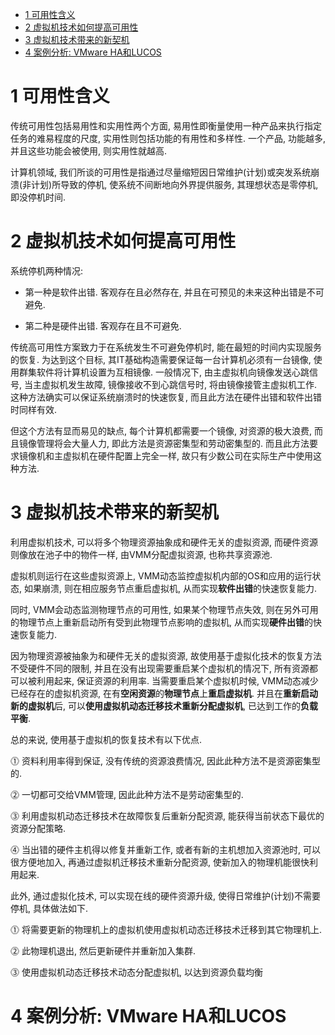 
<!-- @import "[TOC]" {cmd="toc" depthFrom=1 depthTo=6 orderedList=false} -->

<!-- code_chunk_output -->

- [1 可用性含义](#1-可用性含义)
- [2 虚拟机技术如何提高可用性](#2-虚拟机技术如何提高可用性)
- [3 虚拟机技术带来的新契机](#3-虚拟机技术带来的新契机)
- [4 案例分析: VMware HA和LUCOS](#4-案例分析-vmware-ha和lucos)

<!-- /code_chunk_output -->

# 1 可用性含义

传统可用性包括易用性和实用性两个方面, 易用性即衡量使用一种产品来执行指定任务的难易程度的尺度, 实用性则包括功能的有用性和多样性. 一个产品, 功能越多, 并且这些功能会被使用, 则实用性就越高.

计算机领域, 我们所谈的可用性是指通过尽量缩短因日常维护(计划)或突发系统崩溃(非计划)所导致的停机, 使系统不间断地向外界提供服务, 其理想状态是零停机, 即没停机时间.

# 2 虚拟机技术如何提高可用性

系统停机两种情况:

- 第一种是软件出错. 客观存在且必然存在, 并且在可预见的未来这种出错是不可避免.

- 第二种是硬件出错. 客观存在且不可避免.

传统高可用性方案致力于在系统发生不可避免停机时, 能在最短的时间内实现服务的恢复. 为达到这个目标, 其IT基础构造需要保证每一台计算机必须有一台镜像, 使用群集软件将计算机设置为互相镜像. 一般情况下, 由主虚拟机向镜像发送心跳信号, 当主虚拟机发生故障, 镜像接收不到心跳信号时, 将由镜像接管主虚拟机工作. 这种方法确实可以保证系统崩溃时的快速恢复, 而且此方法在硬件出错和软件出错时同样有效.

但这个方法有显而易见的缺点, 每个计算机都需要一个镜像, 对资源的极大浪费, 而且镜像管理将会大量人力, 即此方法是资源密集型和劳动密集型的. 而且此方法要求镜像机和主虚拟机在硬件配置上完全一样, 故只有少数公司在实际生产中使用这种方法.

# 3 虚拟机技术带来的新契机

利用虚拟机技术, 可以将多个物理资源抽象成和硬件无关的虚拟资源, 而硬件资源则像放在池子中的物件一样, 由VMM分配虚拟资源, 也称共享资源池.

虚拟机则运行在这些虚拟资源上, VMM动态监控虚拟机内部的OS和应用的运行状态, 如果崩溃, 则在相应服务节点重启虚拟机, 从而实现**软件出错**的快速恢复能力.

同时, VMM会动态监测物理节点的可用性, 如果某个物理节点失效, 则在另外可用的物理节点上重新启动所有受到此物理节点影响的虚拟机, 从而实现**硬件出错**的快速恢复能力.

因为物理资源被抽象为和硬件无关的虚拟资源, 故使用基于虚拟化技术的恢复方法不受硬件不同的限制, 并且在没有出现需要重启某个虚拟机的情况下, 所有资源都可以被利用起来, 保证资源的利用率. 当需要重启某个虚拟机时候, VMM动态减少已经存在的虚拟机资源, 在有**空闲资源**的**物理节点**上**重启虚拟机**. 并且在**重新启动新的虚拟机**后, 可以**使用虚拟机动态迁移技术重新分配虚拟机**, 已达到工作的**负载平衡**.

总的来说, 使用基于虚拟机的恢复技术有以下优点.

⓵ 资料利用率得到保证, 没有传统的资源浪费情况, 因此此种方法不是资源密集型的.

⓶ 一切都可交给VMM管理, 因此此种方法不是劳动密集型的.

⓷ 利用虚拟机动态迁移技术在故障恢复后重新分配资源, 能获得当前状态下最优的资源分配策略.

⓸ 当出错的硬件主机得以修复并重新工作, 或者有新的主机想加入资源池时, 可以很方便地加入, 再通过虚拟机迁移技术重新分配资源, 使新加入的物理机能很快利用起来.

此外, 通过虚拟化技术, 可以实现在线的硬件资源升级, 使得日常维护(计划)不需要停机, 具体做法如下.

⓵ 将需要更新的物理机上的虚拟机使用虚拟机动态迁移技术迁移到其它物理机上.

⓶ 此物理机退出, 然后更新硬件并重新加入集群.

⓷ 使用虚拟机动态迁移技术动态分配虚拟机, 以达到资源负载均衡

# 4 案例分析: VMware HA和LUCOS

